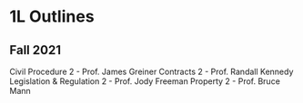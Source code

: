 # 1L Outlines
## Fall 2021

Civil Procedure 2 - Prof. James Greiner
Contracts 2 - Prof. Randall Kennedy
Legislation & Regulation 2 - Prof. Jody Freeman
Property 2 - Prof. Bruce Mann

